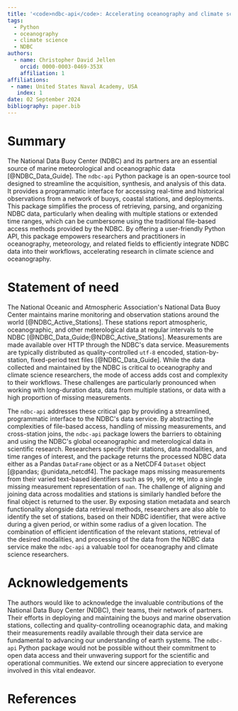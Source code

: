 ```yaml
---
title: '<code>ndbc-api</code>: Accelerating oceanography and climate science research with Python'
tags:
  - Python
  - oceanography
  - climate science
  - NDBC
authors:
  - name: Christopher David Jellen
    orcid: 0000-0003-0469-353X
    affiliation: 1
affiliations:
 - name: United States Naval Academy, USA
   index: 1
date: 02 September 2024
bibliography: paper.bib
---
```


# Summary

The National Data Buoy Center (NDBC) and its partners are an essential source of marine meteorological and oceanographic data [@NDBC_Data_Guide]. The `ndbc-api` Python package is an open-source tool designed to streamline the acquisition, synthesis, and analysis of this data. It provides a programmatic interface for accessing real-time and historical observations from a network of buoys, coastal stations, and deployments. This package simplifies the process of retrieving, parsing, and organizing NDBC data, particularly when dealing with multiple stations or extended time ranges, which can be cumbersome using the traditional file-based access methods provided by the NDBC. By offering a user-friendly Python API, this package empowers researchers and practitioners in oceanography, meteorology, and related fields to efficiently integrate NDBC data into their workflows, accelerating research in climate science and oceanography.

# Statement of need

The National Oceanic and Atmospheric Association's National Data Buoy Center maintains marine monitoring and observation stations around the world [@NDBC_Active_Stations]. These stations report atmospheric, oceanographic, and other meterological data at regular intervals to the NDBC [@NDBC_Data_Guide;@NDBC_Active_Stations]. Measurements are made available over HTTP through the NDBC's data service. Measurements are typically distributed as quality-controlled `utf-8` encoded, station-by-station, fixed-period text files [@NDBC_Data_Guide]. While the data collected and maintained by the NDBC is critical to oceanography and climate science researchers, the mode of access adds cost and complexity to their workflows. These challenges are particularly pronounced when working with long-duration data, data from multiple stations, or data with a high proportion of missing measurements.

The `ndbc-api` addresses these critical gap by providing a streamlined, programmatic interface to the NDBC's data service. By abstracting the complexities of file-based access, handling of missing measurements, and cross-station joins, the `ndbc-api` package lowers the barriers to obtaining and using the NDBC's global oceanographic and meterological data in scientific research. Researchers specify their stations, data modalities, and time ranges of interest, and the package returns the processed NDBC data either as a Pandas `DataFrame` object or as a NetCDF4 `Dataset` object [@pandas; @unidata_netcdf4]. The package maps missing measurements from their varied text-based identifiers such as `99`, `999`, or `MM`, into a single missing measurement representation of `nan`. The challenge of aligning and joining data across modalities and stations is similarly handled before the final object is returned to the user. By exposing station metadata and search functionality alongside data retrieval methods, researchers are also able to identify the set of stations, based on their NDBC identifier, that were active during a given period, or within some radius of a given location. The combination of efficient identification of the relevant stations, retrieval of the desired modalities, and processing of the data from the NDBC data service make the `ndbc-api` a valuable tool for oceanography and climate science researchers.

# Acknowledgements

The authors would like to acknowledge the invaluable contributions of the National Data Buoy Center (NDBC), their teams, their network of partners. Their efforts in deploying and maintaining the buoys and marine observation stations, collecting and quality-controlling oceanographic data, and making their measurements readily available through their data service are fundamental to advancing our understanding of earth systems. The `ndbc-api` Python package would not be possible without their commitment to open data access and their unwavering support for the scientific and operational communities. We extend our sincere appreciation to everyone involved in this vital endeavor.

# References
